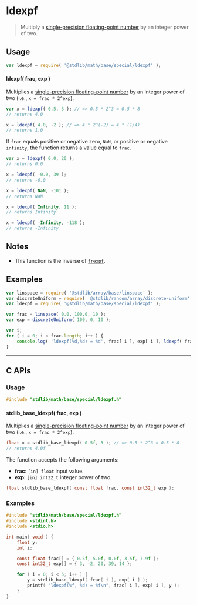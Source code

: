 <!--

@license Apache-2.0

Copyright (c) 2024 The Stdlib Authors.

Licensed under the Apache License, Version 2.0 (the "License");
you may not use this file except in compliance with the License.
You may obtain a copy of the License at

   http://www.apache.org/licenses/LICENSE-2.0

Unless required by applicable law or agreed to in writing, software
distributed under the License is distributed on an "AS IS" BASIS,
WITHOUT WARRANTIES OR CONDITIONS OF ANY KIND, either express or implied.
See the License for the specific language governing permissions and
limitations under the License.

-->

# ldexpf

> Multiply a [single-precision floating-point number][ieee754] by an integer power of two.

<section class="usage">

## Usage

```javascript
var ldexpf = require( '@stdlib/math/base/special/ldexpf' );
```

#### ldexpf( frac, exp )

Multiplies a [single-precision floating-point number][ieee754] by an integer power of two (i.e., `x = frac * 2^exp`).

```javascript
var x = ldexpf( 0.5, 3 ); // => 0.5 * 2^3 = 0.5 * 8
// returns 4.0

x = ldexpf( 4.0, -2 ); // => 4 * 2^(-2) = 4 * (1/4)
// returns 1.0
```

If `frac` equals positive or negative zero, `NaN`, or positive or negative `infinity`, the function returns a value equal to `frac`.

```javascript
var x = ldexpf( 0.0, 20 );
// returns 0.0

x = ldexpf( -0.0, 39 );
// returns -0.0

x = ldexpf( NaN, -101 );
// returns NaN

x = ldexpf( Infinity, 11 );
// returns Infinity

x = ldexpf( -Infinity, -118 );
// returns -Infinity
```

<section class="usage">

<section class="notes">

## Notes

-   This function is the inverse of [`frexpf`][@stdlib/math/base/special/frexpf].

</section>

<!-- /.notes -->

<section class="examples">

## Examples

<!-- eslint no-undef: "error" -->

```javascript
var linspace = require( '@stdlib/array/base/linspace' );
var discreteUniform = require( '@stdlib/random/array/discrete-uniform' );
var ldexpf = require( '@stdlib/math/base/special/ldexpf' );

var frac = linspace( 0.0, 100.0, 10 );
var exp = discreteUniform( 100, 0, 10 );

var i;
for ( i = 0; i < frac.length; i++ ) {
    console.log( 'ldexpf(%d,%d) = %d', frac[ i ], exp[ i ], ldexpf( frac[ i ], exp[ i ] ) );
}
```

</section>

<!-- /.examples -->

<!-- C interface documentation. -->

* * *

<section class="c">

## C APIs

<!-- Section to include introductory text. Make sure to keep an empty line after the intro `section` element and another before the `/section` close. -->

<section class="intro">

</section>

<!-- /.intro -->

<!-- C usage documentation. -->

<section class="usage">

### Usage

```c
#include "stdlib/math/base/special/ldexpf.h"
```

#### stdlib_base_ldexpf( frac, exp )

Multiplies a [single-precision floating-point number][ieee754] by an integer power of two (i.e., `x = frac * 2^exp`).

```c
float x = stdlib_base_ldexpf( 0.5f, 3 ); // => 0.5 * 2^3 = 0.5 * 8
// returns 4.0f
```

The function accepts the following arguments:

-   **frac**: `[in] float` input value.
-   **exp**: `[in] int32_t` integer power of two.

```c
float stdlib_base_ldexpf( const float frac, const int32_t exp );
```

</section>

<!-- /.usage -->

<!-- C API usage notes. Make sure to keep an empty line after the `section` element and another before the `/section` close. -->

<section class="notes">

</section>

<!-- /.notes -->

<!-- C API usage examples. -->

<section class="examples">

### Examples

```c
#include "stdlib/math/base/special/ldexpf.h"
#include <stdint.h>
#include <stdio.h>

int main( void ) {
    float y;
    int i;

    const float frac[] = { 0.5f, 5.0f, 0.0f, 3.5f, 7.9f };
    const int32_t exp[] = { 3, -2, 20, 39, 14 };

    for ( i = 0; i < 5; i++ ) {
        y = stdlib_base_ldexpf( frac[ i ], exp[ i ] );
        printf( "ldexpf(%f, %d) = %f\n", frac[ i ], exp[ i ], y );
    }
}
```

</section>

<!-- /.examples -->

</section>

<!-- /.c -->

<!-- Section for related `stdlib` packages. Do not manually edit this section, as it is automatically populated. -->

<section class="related">

</section>

<!-- /.related -->

<!-- Section for all links. Make sure to keep an empty line after the `section` element and another before the `/section` close. -->

<section class="links">

[ieee754]: https://en.wikipedia.org/wiki/IEEE_754-1985

[@stdlib/math/base/special/frexpf]: https://github.com/stdlib-js/stdlib/tree/develop/lib/node_modules/%40stdlib/math/base/special/frexpf

<!-- <related-links> -->

<!-- </related-links> -->

</section>

<!-- /.links -->
